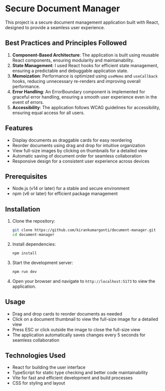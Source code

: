 # Secure Document Manager

This project is a secure document management application built with React, designed to provide a seamless user experience.

## Best Practices and Principles Followed

1. **Component-Based Architecture**: The application is built using reusable React components, ensuring modularity and maintainability.
2. **State Management**: I used React hooks for efficient state management, ensuring a predictable and debuggable application state.
3. **Memoization**: Performance is optimized using `useMemo` and `useCallback` hooks, reducing unnecessary re-renders and improving overall performance.
4. **Error Handling**: An ErrorBoundary component is implemented for graceful error handling, ensuring a smooth user experience even in the event of errors.
5. **Accessibility**: The application follows WCAG guidelines for accessibility, ensuring equal access for all users.

## Features

- Display documents as draggable cards for easy reordering
- Reorder documents using drag and drop for intuitive organization
- View full-size images by clicking on thumbnails for a detailed view
- Automatic saving of document order for seamless collaboration
- Responsive design for a consistent user experience across devices

## Prerequisites

- Node.js (v14 or later) for a stable and secure environment
- npm (v6 or later) for efficient package management

## Installation

1. Clone the repository:

   ```bash
   git clone https://github.com/kirankumargonti/document-manager.git
   cd document-manager
   ```

2. Install dependencies:

   ```bash
   npm install
   ```

3. Start the development server:

   ```bash
   npm run dev
   ```

4. Open your browser and navigate to `http://localhost:5173` to view the application.

## Usage

- Drag and drop cards to reorder documents as needed
- Click on a document thumbnail to view the full-size image for a detailed view
- Press ESC or click outside the image to close the full-size view
- The application automatically saves changes every 5 seconds for seamless collaboration

## Technologies Used

- React for building the user interface
- TypeScript for static type checking and better code maintainability
- Vite for fast and efficient development and build processes
- CSS for styling and layout
